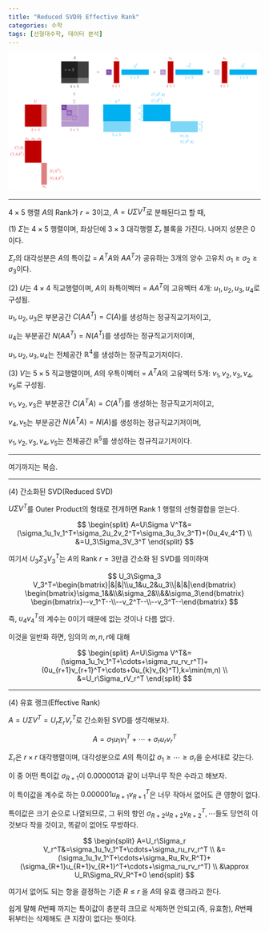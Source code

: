 ```yaml
---
title: "Reduced SVD와 Effective Rank"
categories: 수학
tags: [선형대수학, 데이터 분석]
---
```


![alt text](/images/2024-09-27-02/SVD.png)

---

$4\times 5$ 행렬 $A$의 Rank가 $r=3$이고, $A=U\Sigma V^T$로 분해된다고 할 때,

(1) $\Sigma$는 $4\times 5$ 행렬이며, 좌상단에 $3\times3$ 대각행렬 $\Sigma_r$ 블록을 가진다. 나머지 성분은 $0$이다. 

$\Sigma_r$의 대각성분은 $A$의 특이값 = $A^TA$와 $AA^T$가 공유하는 $3$개의 양수 고유치 $\sigma_1\ge\sigma_2\ge\sigma_3$이다.

(2) $U$는 $4\times 4$ 직교행렬이며, $A$의 좌특이벡터 = $AA^T$의 고유벡터 $4$개: $u_1,u_2,u_3,u_4$로 구성됨. 

$u_1,u_2,u_3$은 부분공간 $C(AA^T)=C(A)$를 생성하는 정규직교기저이고,

$u_4$는 부분공간 $N(AA^T)=N(A^T)$를 생성하는 정규직교기저이며,

$u_1,u_2,u_3,u_4$는 전체공간 $\mathbb R^4$를 생성하는 정규직교기저이다.

(3) $V$는 $5\times5$ 직교행렬이며, $A$의 우특이벡터 = $A^TA$의 고유벡터 $5$개: $v_1,v_2,v_3,v_4,v_5$로 구성됨.

$v_1,v_2,v_3$은 부분공간 $C(A^TA)=C(A^T)$를 생성하는 정규직교기저이고,

$v_4,v_5$는 부분공간 $N(A^TA)=N(A)$를 생성하는 정규직교기저이며,

$v_1,v_2,v_3,v_4,v_5$는 전체공간 $\mathbb R^5$를 생성하는 정규직교기저이다.

---

여기까지는 복습.

---

(4) 간소화된 SVD(Reduced SVD)

$U\Sigma V^T$를 Outer Product의 형태로 전개하면 Rank 1 행렬의 선형결합을 얻는다.

$$
\begin{split}
A=U\Sigma V^T&=(\sigma_1u_1v_1^T+\sigma_2u_2v_2^T+\sigma_3u_3v_3^T)+(0u_4v_4^T)
\\
&=U_3\Sigma_3V_3^T
\end{split}
$$

여기서 $U_3\Sigma_3V_3^T$는 $A$의 Rank $r=3$만큼 간소화 된 SVD를 의미하며

$$
U_3\Sigma_3 V_3^T=\begin{bmatrix}|&|&|\\u_1&u_2&u_3\\|&|&|\end{bmatrix}
\begin{bmatrix}\sigma_1&&\\&\sigma_2&\\&&\sigma_3\end{bmatrix}
\begin{bmatrix}--v_1^T--\\--v_2^T--\\--v_3^T--\end{bmatrix}
$$

즉, $u_4v_4^T$의 계수는 $0$이기 때문에 없는 것이나 다름 없다.

이것을 일반화 하면, 임의의 $m,n,r$에 대해

$$
\begin{split}
A=U\Sigma V^T&=(\sigma_1u_1v_1^T+\cdots+\sigma_ru_rv_r^T)+(0u_{r+1}v_{r+1}^T+\cdots+0u_{k}v_{k}^T),k=\min(m,n)
\\
&=U_r\Sigma_rV_r^T
\end{split}
$$

---

(4) 유효 랭크(Effective Rank)

$A=U\Sigma V^T=U_r\Sigma_rV_r^T$로 간소화된 SVD를 생각해보자.

$$
A=\sigma_1u_1v_1^T+\cdots+\sigma_ru_rv_r^T
$$

$\Sigma_r$은 $r\times r$ 대각행렬이며, 대각성분으로 $A$의 특이값 $\sigma_1\ge\cdots\ge\sigma_r$을 순서대로 갖는다.

이 중 어떤 특이값 $\sigma_{R+1}$이 $0.000001$과 같이 너무너무 작은 수라고 해보자.

이 특이값을 계수로 하는 $0.000001u_{R+1}v_{R+1}^T$은 너무 작아서 없어도 큰 영향이 없다.

특이값은 크기 순으로 나열되므로, 그 뒤의 항인 $\sigma_{R+2}u_{R+2}v_{R+2}^T,\cdots$들도 당연히 이것보다 작을 것이고, 똑같이 없어도 무방하다.

$$
\begin{split}
A=U_r\Sigma_r V_r^T&=\sigma_1u_1v_1^T+\cdots+\sigma_ru_rv_r^T
\\
&=(\sigma_1u_1v_1^T+\cdots+\sigma_Ru_Rv_R^T)+(\sigma_{R+1}u_{R+1}v_{R+1}^T+\cdots+\sigma_ru_rv_r^T)
\\
&\approx U_R\Sigma_RV_R^T+0
\end{split}
$$

여기서 없어도 되는 항을 결정하는 기준 $R\le r$ 을 $A$의 유효 랭크라고 한다.

쉽게 말해 $R$번째 까지는 특이값이 충분히 크므로 삭제하면 안되고(즉, 유효함), $R$번째 뒤부터는 삭제해도 큰 지장이 없다는 뜻이다.